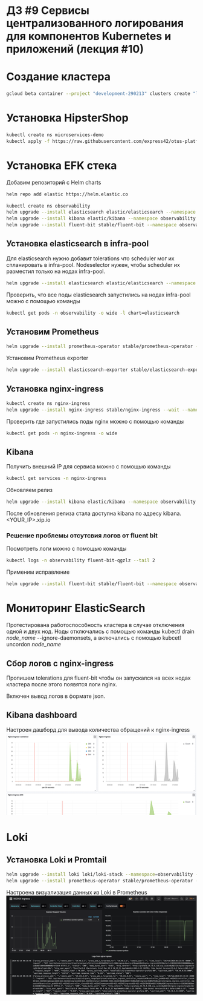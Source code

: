 # ДЗ #9 Сервисы централизованного логирования для компонентов Kubernetes и приложений (лекция #10)

# Создание кластера
```bash
gcloud beta container --project "development-290213" clusters create "lab" --zone "europe-west1-b" --no-enable-basic-auth --cluster-version "1.17.12-gke.1504" --release-channel "regular" --machine-type "n1-standard-2" --image-type "COS" --disk-type "pd-standard" --disk-size "100" --metadata disable-legacy-endpoints=true --scopes "https://www.googleapis.com/auth/devstorage.read_only","https://www.googleapis.com/auth/logging.write","https://www.googleapis.com/auth/monitoring","https://www.googleapis.com/auth/servicecontrol","https://www.googleapis.com/auth/service.management.readonly","https://www.googleapis.com/auth/trace.append" --num-nodes "1" --no-enable-stackdriver-kubernetes --enable-ip-alias --network "projects/development-290213/global/networks/default" --subnetwork "projects/development-290213/regions/europe-west1/subnetworks/default" --default-max-pods-per-node "110" --no-enable-master-authorized-networks --addons HorizontalPodAutoscaling,HttpLoadBalancing --enable-autoupgrade --enable-autorepair --max-surge-upgrade 1 --max-unavailable-upgrade 0 && gcloud beta container --project "development-290213" node-pools create "infra-pool" --cluster "lab" --zone "europe-west1-b" --machine-type "n1-standard-2" --image-type "COS" --disk-type "pd-standard" --disk-size "100" --metadata disable-legacy-endpoints=true --node-taints node-role=infra:NoSchedule --scopes "https://www.googleapis.com/auth/devstorage.read_only","https://www.googleapis.com/auth/logging.write","https://www.googleapis.com/auth/monitoring","https://www.googleapis.com/auth/servicecontrol","https://www.googleapis.com/auth/service.management.readonly","https://www.googleapis.com/auth/trace.append" --num-nodes "3" --enable-autoupgrade --enable-autorepair --max-surge-upgrade 1 --max-unavailable-upgrade 0
```

# Установка HipsterShop

```bash
kubectl create ns microservices-demo
kubectl apply -f https://raw.githubusercontent.com/express42/otus-platform-snippets/master/Module-02/Logging/microservices-demo-without-resources.yaml -n microservices-demo
```

# Установка EFK стека

Добавим репозиторий с Helm charts
```bash
helm repo add elastic https://helm.elastic.co
```

```bash
kubectl create ns observability
helm upgrade --install elasticsearch elastic/elasticsearch --namespace observability
helm upgrade --install kibana elastic/kibana --namespace observability
helm upgrade --install fluent-bit stable/fluent-bit --namespace observability
```

## Установка elasticsearch в infra-pool

Для elasticsearch нужно добавит tolerations что scheduler мог их спланировать в infra-pool. Nodeselector нужен, чтобы scheduler их разместил только на нодах infra-pool.

```bash
helm upgrade --install elasticsearch elastic/elasticsearch --namespace observability -f kubernetes-logging/elasticsearch.values.yaml
```

Проверить, что все поды elasticsearch запустились на нодах infra-pool можно с помощью команды
```bash
kubectl get pods -n observability -o wide -l chart=elasticsearch
```

## Установим Prometheus
```bash
helm upgrade --install prometheus-operator stable/prometheus-operator --version=8.5.14 --namespace=observability -f kubernetes-logging/prometheus-operator.values.yaml
```

Установим Prometheus exporter
```bash
helm upgrade --install elasticsearch-exporter stable/elasticsearch-exporter --set es.uri=http://elasticsearch-master:9200 --set serviceMonitor.enabled=true --namespace=observability
```

## Установка nginx-ingress
```bash
kubectl create ns nginx-ingress
helm upgrade --install nginx-ingress stable/nginx-ingress --wait --namespace=nginx-ingress -f kubernetes-logging/nginx-ingress.values.yaml
```

Проверить где запустились поды nginx можно с помощью команды
```bash
kubectl get pods -n nginx-ingress -o wide
```

## Kibana

Получить внешний IP для сервиса можно с помощью команды
```bash
kubectl get services -n nginx-ingress
```

Обновляем релиз
```bash
helm upgrade --install kibana elastic/kibana --namespace observability -f kubernetes-logging/kibana.values.yaml
```

После обновления релиза стала доступна kibana по адресу kibana.<YOUR_IP>.xip.io

### Решение проблемы отсутсвия логов от fluent bit

Посмотреть логи можно с помощью команды
```bash
kubectl logs -n observability fluent-bit-qgzlz --tail 2 
```

Применим исправление
```bash
helm upgrade --install fluent-bit stable/fluent-bit --namespace observability -f kubernetes-logging/fluent-bit.values.yaml
```

# Мониторинг ElasticSearch

Протестирована работоспособность кластера в случае отключения одной и двух нод.
Ноды отключались с помощью команды kubectl drain *node_name* --ignore-daemonsets, а включались с помощью kubcetl uncordon *node_name*

## Сбор логов с nginx-ingress

Пропишем tolerations для fluent-bit чтобы он запускался на всех нодах кластера после этого появятся логи nginx.

Включен вывод логов в формате json.

## Kibana dashboard
Настроен дашборд для вывода количества обращений к nginx-ingress
![dashboard](dashboard.png)

# Loki

## Установка Loki и Promtail
```bash
helm upgrade --install loki loki/loki-stack --namespace=observability -f kubernetes-logging/loki.values.yaml
helm upgrade --install prometheus-operator stable/prometheus-operator --version=8.5.14 --namespace=observability -f kubernetes-logging/prometheus-operator.values.yaml
```

Настроена визуализация данных из Loki в Prometheus
![loki](loki.png)
